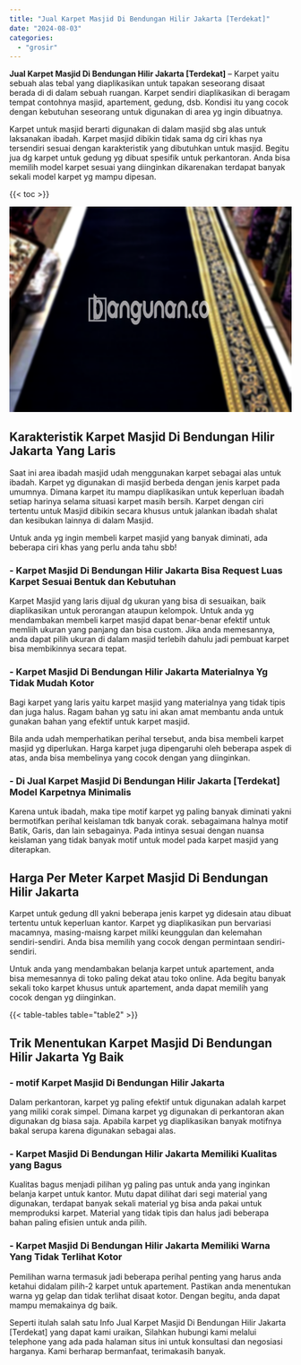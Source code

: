 ```yaml
---
title: "Jual Karpet Masjid Di Bendungan Hilir Jakarta [Terdekat]"
date: "2024-08-03"
categories: 
  - "grosir"
---
```


**Jual Karpet Masjid Di Bendungan Hilir Jakarta \[Terdekat\]** – Karpet yaitu sebuah alas tebal yang diaplikasikan untuk tapakan seseorang disaat berada di di dalam sebuah ruangan. Karpet sendiri diaplikasikan di beragam tempat contohnya masjid, apartement, gedung, dsb. Kondisi itu yang cocok dengan kebutuhan seseorang untuk digunakan di area yg ingin dibuatnya.

Karpet untuk masjid berarti digunakan di dalam masjid sbg alas untuk laksanakan ibadah. Karpet masjid dibikin tidak sama dg ciri khas nya tersendiri sesuai dengan karakteristik yang dibutuhkan untuk masjid. Begitu jua dg karpet untuk gedung yg dibuat spesifik untuk perkantoran. Anda bisa memilih model karpet sesuai yang diinginkan dikarenakan terdapat banyak sekali model karpet yg mampu dipesan.

{{< toc >}}

![Jual Karpet Masjid Di Bendungan Hilir Jakarta [Terdekat]](/images/grosir-karpet-murah-78.png)

## Karakteristik Karpet Masjid Di Bendungan Hilir Jakarta Yang Laris

Saat ini area ibadah masjid udah menggunakan karpet sebagai alas untuk ibadah. Karpet yg digunakan di masjid berbeda dengan jenis karpet pada umumnya. Dimana karpet itu mampu diaplikasikan untuk keperluan ibadah setiap harinya selama situasi karpet masih bersih. Karpet dengan ciri tertentu untuk Masjid dibikin secara khusus untuk jalankan ibadah shalat dan kesibukan lainnya di dalam Masjid.

Untuk anda yg ingin membeli karpet masjid yang banyak diminati, ada beberapa ciri khas yang perlu anda tahu sbb!

### \- Karpet Masjid Di Bendungan Hilir Jakarta Bisa Request Luas Karpet Sesuai Bentuk dan Kebutuhan

Karpet Masjid yang laris dijual dg ukuran yang bisa di sesuaikan, baik diaplikasikan untuk perorangan ataupun kelompok. Untuk anda yg mendambakan membeli karpet masjid dapat benar-benar efektif untuk memliih ukuran yang panjang dan bisa custom. Jika anda memesannya, anda dapat pilih ukuran di dalam masjid terlebih dahulu jadi pembuat karpet bisa membikinnya secara tepat.

### \- Karpet Masjid Di Bendungan Hilir Jakarta Materialnya Yg Tidak Mudah Kotor

Bagi karpet yang laris yaitu karpet masjid yang materialnya yang tidak tipis dan juga halus. Ragam bahan yg satu ini akan amat membantu anda untuk gunakan bahan yang efektif untuk karpet masjid.

Bila anda udah memperhatikan perihal tersebut, anda bisa membeli karpet masjid yg diperlukan. Harga karpet juga dipengaruhi oleh beberapa aspek di atas, anda bisa membelinya yang cocok dengan yang diinginkan.

### \- Di Jual Karpet Masjid Di Bendungan Hilir Jakarta \[Terdekat\] Model Karpetnya Minimalis

Karena untuk ibadah, maka tipe motif karpet yg paling banyak diminati yakni bermotifkan perihal keislaman tdk banyak corak. sebagaimana halnya motif Batik, Garis, dan lain sebagainya. Pada intinya sesuai dengan nuansa keislaman yang tidak banyak motif untuk model pada karpet masjid yang diterapkan.

## Harga Per Meter Karpet Masjid Di Bendungan Hilir Jakarta

Karpet untuk gedung dll yakni beberapa jenis karpet yg didesain atau dibuat tertentu untuk keperluan kantor. Karpet yg diaplikasikan pun bervariasi macamnya, masing-maisng karpet miliki keunggulan dan kelemahan sendiri-sendiri. Anda bisa memilih yang cocok dengan permintaan sendiri-sendiri.

Untuk anda yang mendambakan belanja karpet untuk apartement, anda bisa memesannya di toko paling dekat atau toko online. Ada begitu banyak sekali toko karpet khusus untuk apartement, anda dapat memilih yang cocok dengan yg diinginkan.

{{< table-tables table="table2" >}}

## Trik Menentukan Karpet Masjid Di Bendungan Hilir Jakarta Yg Baik

### \- motif Karpet Masjid Di Bendungan Hilir Jakarta

Dalam perkantoran, karpet yg paling efektif untuk digunakan adalah karpet yang miliki corak simpel. Dimana karpet yg digunakan di perkantoran akan digunakan dg biasa saja. Apabila karpet yg diaplikasikan banyak motifnya bakal serupa karena digunakan sebagai alas.

### \- Karpet Masjid Di Bendungan Hilir Jakarta Memiliki Kualitas yang Bagus

Kualitas bagus menjadi pilihan yg paling pas untuk anda yang inginkan belanja karpet untuk kantor. Mutu dapat dilihat dari segi material yang digunakan, terdapat banyak sekali material yg bisa anda pakai untuk memproduksi karpet. Material yang tidak tipis dan halus jadi beberapa bahan paling efisien untuk anda pilih.

### \- Karpet Masjid Di Bendungan Hilir Jakarta Memiliki Warna Yang Tidak Terlihat Kotor

Pemilihan warna termasuk jadi beberapa perihal penting yang harus anda ketahui didalam pilih-2 karpet untuk apartement. Pastikan anda menentukan warna yg gelap dan tidak terlihat disaat kotor. Dengan begitu, anda dapat mampu memakainya dg baik.

Seperti itulah salah satu Info Jual Karpet Masjid Di Bendungan Hilir Jakarta \[Terdekat\] yang dapat kami uraikan, Silahkan hubungi kami melalui telephone yang ada pada halaman situs ini untuk konsultasi dan negosiasi harganya. Kami berharap bermanfaat, terimakasih banyak.
